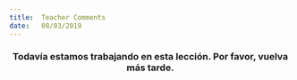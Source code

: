 ```yaml
---
title:  Teacher Comments
date:   08/03/2019
---
```


### <center>Todavía estamos trabajando en esta lección. Por favor, vuelva más tarde.</center>